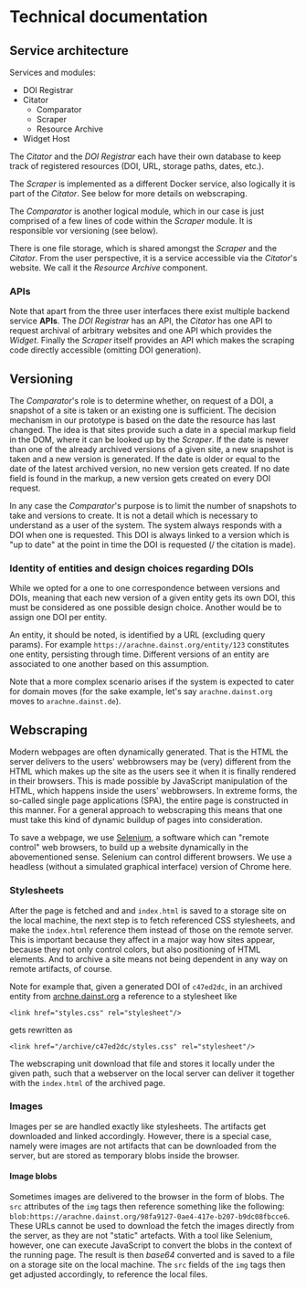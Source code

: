 # Technical documentation

## Service architecture

Services and modules:

- DOI Registrar
- Citator
    - Comparator
    - Scraper
    - Resource Archive
- Widget Host

The *Citator* and the *DOI Registrar* each have their own database to
keep track of registered resources (DOI, URL, storage paths, dates, etc.).

The *Scraper* is implemented as a different Docker service, also logically it is part of 
the *Citator*. See below for more details on webscraping.

The *Comparator* is another logical module, which in our case is just comprised of a few lines of code
within the *Scraper* module. It is responsible vor versioning (see below).

There is one file storage, which is shared amongst the 
*Scraper* and the *Citator*. From the user perspective, it is a service accessible
via the *Citator*'s website. We call it the *Resource Archive* component.

### APIs

Note that apart from the three user interfaces there exist multiple backend service **APIs**.
The *DOI Registrar* has an API, the *Citator* has one API to request archival of arbitrary websites and one API which provides the *Widget*. Finally the *Scraper* itself provides an API which makes the scraping code directly accessible (omitting DOI generation).

## Versioning 

The *Comparator*'s role is to determine whether, on request of a DOI, a snapshot of a site is taken or an existing one is sufficient. The decision mechanism in our prototype is based on the date the resource has last changed. The idea is that sites provide such a date in a special markup field in the DOM, where it can be looked up by the *Scraper*. If the date is newer than one of the already archived versions of a given site, a new snapshot is taken and a new version is generated. If the date is older or equal to the date of the latest archived version, no new version gets created. If no date field is found in the markup, a new version gets created on every DOI request.

In any case the *Comparator*'s purpose is to limit the number of snapshots to take and versions to create. It is not a detail which is necessary to understand as a user of the system. The system always responds with a DOI when one is requested. This DOI is always linked to a version which is "up to date" at the point in time the DOI is requested (/ the citation is made).

### Identity of entities and design choices regarding DOIs

While we opted for a one to one correspondence between versions and DOIs, meaning that each new version of a given entity gets its own DOI, this must be considered as one possible design choice. Another would be to assign one DOI per entity.

An entity, it should be noted, is identified by a URL (excluding query params). For example `https://arachne.dainst.org/entity/123` constitutes one entity, persisting through time. Different versions of an entity are associated to one another based on this assumption.

Note that a more complex scenario arises if the system is expected to cater for domain moves (for the sake example, let's say `arachne.dainst.org` moves to `arachne.dainst.de`). 

## Webscraping

Modern webpages are often dynamically generated. That is the HTML the server delivers
to the users' webbrowsers may be (very) different from the HTML which makes up the site
as the users see it when it is finally rendered in their browsers. 
This is made possible by JavaScript manipulation of the HTML, which happens inside the users' webbrowsers. 
In extreme forms, the so-called single page applications (SPA), the entire page is constructed in this manner.
For a general approach to webscraping this means that one must take this kind of dynamic buildup of pages
into consideration.

To save a webpage, we use [Selenium](https://www.selenium.dev), a software which can "remote control" web browsers, to build up
a website dynamically in the abovementioned sense. Selenium can control different browsers. We use a headless 
(without a simulated graphical interface) version of Chrome here.

### Stylesheets

After the page is fetched and and `index.html` is saved to a storage site on the local machine, the next step
is to fetch referenced CSS stylesheets, and make the `index.html` reference them instead of those on the remote server.
This is important because they affect in a major way how sites appear, because they not only control colors, but also positioning
of HTML elements. And to archive a site means not being dependent in any way on remote artifacts, of course.

Note for example that, given a generated DOI of `c47ed2dc`, in an archived entity from [archne.dainst.org](https://arachne.dainst.org)
a reference to a stylesheet like

```
<link href="styles.css" rel="stylesheet"/>
```

gets rewritten as

```
<link href="/archive/c47ed2dc/styles.css" rel="stylesheet"/>
```

The webscraping unit download that file and stores it locally under the given path, such that a webserver on the local server
can deliver it together with the `index.html` of the archived page.

### Images

Images per se are handled exactly like stylesheets. The artifacts get downloaded and linked accordingly.
However, there is a special case, namely were images are not artifacts that can be downloaded from the server, but are stored as temporary blobs inside the browser.

#### Image blobs

Sometimes images are delivered to the browser in the form of blobs. The `src` attributes of the `img` tags
then reference something like the following: `blob:https://arachne.dainst.org/98fa9127-0ae4-417e-b207-b9dc08fbcce6`.
These URLs cannot be used to download the fetch the images directly from the server, as they are not "static" artefacts.
With a tool like Selenium, however, one can execute JavaScript to convert the blobs in the context of the running page.
The result is then *base64* converted and is saved to a file on a storage site on the local machine. The `src` fields
of the `img` tags then get adjusted accordingly, to reference the local files.
